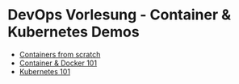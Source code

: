 # DevOps Vorlesung - Container & Kubernetes Demos

- [Containers from scratch](./container-from-scratch/)
- [Container & Docker 101](./demo-app/)
- [Kubernetes 101](./demo-app/)
